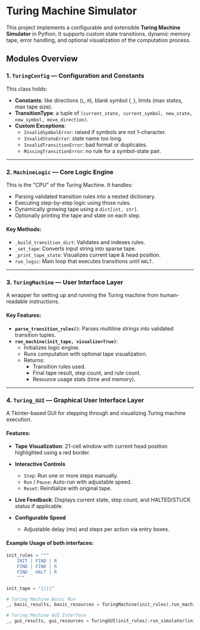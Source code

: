# Turing Machine Simulator

This project implements a configurable and extensible **Turing Machine Simulator** in Python. It supports custom state transitions, dynamic memory tape, error handling, and optional visualization of the computation process.

## Modules Overview

### 1. `TuringConfig` — Configuration and Constants
This class holds:
- **Constants**: like directions (`L`, `R`), blank symbol (`_`), limits (max states, max tape size).
- **TransitionType**: a tuple of `(current_state, current_symbol, new_state, new_symbol, move_direction)`.
- **Custom Exceptions**:
  - `InvalidSymbolError`: raised if symbols are not 1-character.
  - `InvalidStateError`: state name too long.
  - `InvalidTransitionError`: bad format or duplicates.
  - `MissingTransitionError`: no rule for a symbol-state pair.

---

### 2. `MachineLogic` — Core Logic Engine
This is the "CPU" of the Turing Machine. It handles:
- Parsing validated transition rules into a nested dictionary.
- Executing step-by-step logic using those rules.
- Dynamically growing tape using a `dict[int, str]`.
- Optionally printing the tape and state on each step.

#### Key Methods:
- `_build_transition_dict`: Validates and indexes rules.
- `_set_tape`: Converts input string into sparse tape.
- `_print_tape_state`: Visualizes current tape & head position.
- `run_logic`: Main loop that executes transitions until `HALT`.

---

### 3. `TuringMachine` — User Interface Layer
A wrapper for setting up and running the Turing machine from human-readable instructions.

#### Key Features:
- **`parse_transition_rules()`**: Parses multiline strings into validated transition tuples.
- **`run_machine(init_tape, visualize=True)`**:
  - Initializes logic engine.
  - Runs computation with optional tape visualization.
  - Returns:
    - Transition rules used.
    - Final tape result, step count, and rule count.
    - Resource usage stats (time and memory).

---

### 4. `Turing_GUI` — Graphical User Interface Layer

A Tkinter-based GUI for stepping through and visualizing Turing machine execution.

#### Features:

* **Tape Visualization**: 21-cell window with current head position highlighted using a red border.

* **Interactive Controls**
  * `Step`: Run one or more steps manually.
  * `Run` / `Pause`: Auto-run with adjustable speed.
  * `Reset`: Reinitialize with original tape.

* **Live Feedback**: Displays current state, step count, and HALTED/STUCK status if applicable.

* **Configurable Speed**
  * Adjustable delay (ms) and steps per action via entry boxes.

#### Example Usage of both interfaces:

```python
init_rules = """
    INIT | FIND | R
    FIND | FIND | R
    FIND _ HALT | R
    """

init_tape = "||||"

# Turing Machine Basic Run
_, basic_results, basic_resources = TuringMachine(init_rules).run_machine(init_tape, play_type = 0, visualize=True)

# Turing Machine GUI Interface
_, gui_results, gui_resources = TuringGUI(init_rules).run_simulator(init_tape)
```